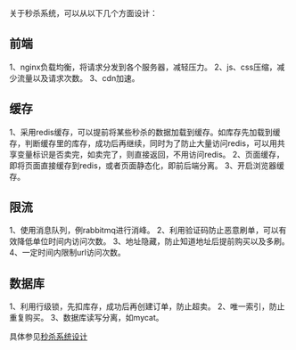 关于秒杀系统，可以从以下几个方面设计：

## 前端
1、nginx负载均衡，将请求分发到各个服务器，减轻压力。
2、js、css压缩，减少流量以及请求次数。
3、cdn加速。

## 缓存
1、采用redis缓存，可以提前将某些秒杀的数据加载到缓存。如库存先加载到缓存，判断缓存里的库存，成功后再继续，同时为了防止大量访问redis，可以用共享变量标识是否卖完，如卖完了，则直接返回，不用访问redis。
2、页面缓存，即将页面直接缓存到redis，或者页面静态化，即前后端分离。
3、开启浏览器缓存。

## 限流
1、使用消息队列，例rabbitmq进行消峰。
2、利用验证码防止恶意刷单，可以有效降低单位时间内访问次数。
3、地址隐藏，防止知道地址后提前购买以及多刷。
4、一定时间内限制url访问次数。

## 数据库
1、利用行级锁，先扣库存，成功后再创建订单，防止超卖。
2、唯一索引，防止重复购买。
3、数据库读写分离，如mycat。

具体参见[秒杀系统设计](https://mp.weixin.qq.com/s?__biz=MzU2OTUyNzk1NQ==&mid=2247491172&amp;idx=1&amp;sn=1b3c5ca9b043bafd23687f9a55946492&source=41#wechat_redirect)
